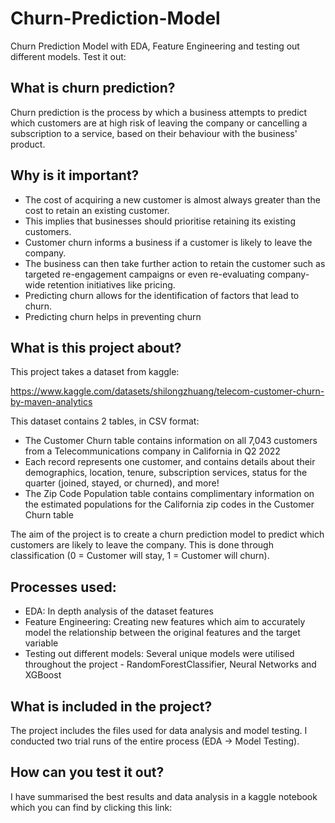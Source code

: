 # Churn-Prediction-Model
Churn Prediction Model with EDA, Feature Engineering and testing out different models.
Test it out: 

## What is churn prediction?

Churn prediction is the process by which a business attempts to predict which customers are at high risk of leaving the company or cancelling a subscription to a service, based on their behaviour with the business' product.

## Why is it important?

- The cost of acquiring a new customer is almost always greater than the cost to retain an existing customer.
- This implies that businesses should prioritise retaining its existing customers.
- Customer churn informs a business if a customer is likely to leave the company.
- The business can then take further action to retain the customer such as targeted re-engagement campaigns or even re-evaluating company-wide retention initiatives like pricing.
- Predicting churn allows for the identification of factors that lead to churn.
- Predicting churn helps in preventing churn

## What is this project about?

This project takes a dataset from kaggle:

https://www.kaggle.com/datasets/shilongzhuang/telecom-customer-churn-by-maven-analytics

This dataset contains 2 tables, in CSV format:

- The Customer Churn table contains information on all 7,043 customers from a Telecommunications company in California in Q2 2022
- Each record represents one customer, and contains details about their demographics, location, tenure, subscription services, status for the quarter (joined, stayed, or churned), and more!
- The Zip Code Population table contains complimentary information on the estimated populations for the California zip codes in the Customer Churn table

The aim of the project is to create a churn prediction model to predict which customers are likely to leave the company. This is done through classification (0 = Customer will stay, 1 = Customer will churn).

## Processes used:

- EDA: In depth analysis of the dataset features
- Feature Engineering: Creating new features which aim to accurately model the relationship between the original features and the target variable
- Testing out different models: Several unique models were utilised throughout the project - RandomForestClassifier, Neural Networks and XGBoost

## What is included in the project?

The project includes the files used for data analysis and model testing. I conducted two trial runs of the entire process (EDA -> Model Testing).

## How can you test it out?

I have summarised the best results and data analysis in a kaggle notebook which you can find by clicking this link:
